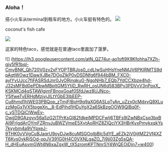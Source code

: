 ### Aloha！

搭小火车从terminal到租车的地方。小火车挺有特色的。 
![](https://lh3.googleusercontent.com/GCaiWfr7kby4UDJqSbp0ZtF3hyLzYKQ76GQE5A66BRsn89GPf1LhIKfcVldP6L5Lt2BUxZvLY9Lldw9LbIiE91lR0ko6AB4PA3ShfhkBxDy4xqvpu80p6en2t-PSZPxKv7XiVqHJpjgjaD09GE6wp-VyOeYgDGbqwOMRaCUETPsMX6sJmkgPDMDtDq1QaCmJ6bBVaRug6AcryoVmc7YP0iDgNDvVnOgtUQjPJTEqWvfeUJxfa5sRhxoq4HJO01J2J3EZxF7XcjKOTkiEy21UNcBfIomi2yE2iq3wmhGW9rbN21sCxFrf6jNL5ijh_8VOytlpAXNq6O9KsDa9EzJf4sSF7K27JsVFimDh7QYt1lF45U4bQi4w8vOuwvAC7yHKZKWzwB0_y0Laqv4xKXXf3-aoiTUhmP4Dx1zl7OxNeGbHjq3O-UJzeR0hoO6yVs0pN2OX__QLYa0PzI1uf_6EbVGlvXxAqy5I7X41cHf1PJ-eRf2-Q8Wf1OeUEc_Rvrr-Eu_8LE8M5jto0KZ5PemhUA6A7x31kfV3zbigpEv15tmT36E7W873JguFjpcP8pHnMLv0RBM_2OMItK6u8fCXQkV9mZw5B64AZDpCOmgabEmlvWvo9eSizqiR2-obHZ0bqzjdZ7aAzr3pbCWjT6CsZy77XQgAnvMSNn4vjguZ-uaH3l1R1SrdBnab_jOIZRYcRDgTMdZf56PxbZ4A0za2AKSyZyKmGChtRAi5b0uCZFTjABrZ=w600)

coconut's fish cafe

![](https://lh3.googleusercontent.com/tHbieny83KGTAswz9eDiDro23qo0Hqe_VHqJxHFyM8c7QDn4l7pMc8MnRqcmZZSB5pVDki_r4hmFzqa5NPPI7VIBoBdoCsm8hgmbLl2UkRcuGnrBlRefM4SwMfVn383deSTatgJ4ZM6clApS6OAWnx1y3qI7LPi75VtzkFDC_x-z-qa3Ho4PQ3MxHojhlpLcui1SSEfnw3T-4EvF9YLnn88wCbASkufs05GKEnTuaAEroLndTULj873hSq6lhklmZnsb5OWMtav1f-z1-iLYtvK640k673OqrzU3JLLoEaQWkA31iVgC1A5iLLLfWVnbVysjN44U45aPhfjFNDPQ18v2-EI8_1owk9-eALJpor7syzdkv2b4AbwdOFDvvLF_2E001tITufG-Xk5hr8m7S1Gzej-rcSEgR28zsw_SV4X6tslctEyZWJEYLGwNp9QzhULk7jkGNQU3YXffBlJ2vP9RIwMJIYhxyA8C1zwVrojnv7y9sixC4RpLNIMAvXC6ZbR4VBDyCGnU4hM0KaGVRcIirRf6s67Z6vmEDRd-ZOKMeYmQWuRUUqg-2JEjbJuBlCiCv1d75lLd5oDS00Sl1w6tbZiSR2SjlluAaUUR7BqaEV6gUmzD4kknK-HPPtatqBRcvibOAmzPf-MXfHt2xoZOub1hwTHfzFlaaH5b9HtSV6Dw5dTyqA8nc8rdTwbPQ5dTH37fyoHjcPfC_uIGzjcFWc4lNiPDDCdiJTN-mt9jhSi8=w600)

这家的特色taco，感觉就是在普通taco里面加了菠萝。

![]
(https://lh3.googleusercontent.com/atN_QZ74ur-ao1sft9X9Kfohha7XZh-qjy5fR1bql-CmvBNK_Qh720V0zv2xFYOPTBRJos0_cdLIwSuHHsYneNMJV6PKIRMTS9dpAqtWOwz1DawXJBe7DOoZlkP0vDSDNfg6f944bBM_FXC0-ayIYvUJcc7fiFASRSdJnr0JyORjnqkuG-NgoNHb7_EQb7YdCCXbze4hd-J32sMFBd0ePDbwMBpltGM5YtjD_RwRH_osUN6d583BPy3PDVvV3nPoxX_KSKMCd4qSTAWlgimFBnoxGoaf0SfdJwz8UJNco-Y5lfweTyERHdMzjvjJILtYGbE3IbEEP-Cu8hmd1hIWE03PBQop_zTmjFIBoH9q9aXG6ASLpTyAn_uZzx0cMdxyQ8XLuzzMgGx1VX5tpgeXn__8-EdPihd1HDuYgX2a6SkBzgOOW9QlBq0f-c_ySTDQiCIWwEv-OwjjD9GAzgyv56a5zG2ITPrKsGI82fdkeiMPDCFwlj6TBFs9lZwNBxCsq3bxBAl9FrlgdArOYmFZRnvJuBWZVmeE5XytAoRHZ8ZIQciYX3HBrKyxPmykxqkYs7kyybm4a9VYpxeJ-9THK0vVVgCuBJaqrU9oyDJw8cuMSGOolbBlc5dYE_aEZk2iV0ijtMZ2Vf4XZT6Kvs0vkRjSOd-opJV391G0H4C0VXNLgaZO_7i9jj03Zg5sQA-H_dHEuAsvmGWt4N6xaZgxW_tX5zromKPTNnrSY4WjQEOiDjn7=w400)
